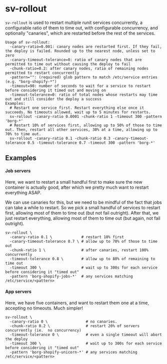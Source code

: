 # sv-rollout

`sv-rollout` is used to restart multiple runit services concurrently, a
configurable ratio of them to time out, with configurable concurrency, and
optionally "canaries", which are restarted before the rest of the services.

```
Usage of sv-rollout:
  -canary-ratio=0.001: canary nodes are restarted first. If they fail, the deploy is failed. Rounded up to the nearest node, unless set to zero
  -canary-timeout-tolerance=0: ratio of canary nodes that are permitted to time out without causing the deploy to fail
  -chunk-ratio=0.2: after canary nodes, ratio of remaining nodes permitted to restart concurrently
  -pattern="": (required) glob pattern to match /etc/service entries (e.g. "borg-shopify-*")
  -timeout=90: number of seconds to wait for a service to restart before considering it timed out and moving on
  -timeout-tolerance=0: ratio of total nodes whose restarts may time out and still consider the deploy a success
Examples:
  # Restart one service first. Restart everything else once it succeeds. No timeouts allowed, wait up to 5 minutes for restarts.
  sv-rollout -canary-ratio 0.0001 -chunk-ratio 1 -timeout 300 -pattern 'borg-*'
  # Restart 10% of services first, allowing up to 50% of those to time out. Then, restart all other services, 30% at a time, allowing up to 70% to time out.
  sv-rollout -canary-ratio 0.1 -chunk-ratio 0.3 -canary-timeout-tolerance 0.5 -timeout-tolerance 0.7 -timeout 300 -pattern 'borg-*'
```

## Examples

#### Job servers

Here, we want to restart a small handful first to make sure the new container is
actually good, after which we pretty much want to restart everything ASAP.

We can use canaries for this, but we need to be mindful of the fact that jobs
can take a while to restart. So we pick a small handful of services to restart
first, allowing most of them to time out (but not fail outright). After that, we
just restart everything, allowing most of them to time out (but again, not fail
outright).

```
sv-rollout \
  -canary-ratio 0.1 \             # restart 10% first
  -canary-timeout-tolerance 0.7 \ # allow up to 70% of those to time out
  -chunk-ratio 1 \                # after canaries, restart 100% concurrently
  -timeout-tolerance 0.8 \        # allow up to 80% of remaining to time out
  -timeout 300 \                  # wait up to 300s for each service before considering it "timed out"
  -pattern 'borg-shopify-jobs-*'  # any services matching /etc/service/<pattern>
```

#### App servers

Here, we have five containers, and want to restart them one at a time, accepting
no timeouts. Much simpler!

```
sv-rollout \
  -canary-ratio 0 \                 # no canaries.
  -chunk-ratio 0.2 \                # restart 20% of servers concurrently (ie.  no concurrency)
  -timeout-tolerance 0 \            # even a single timeout will abort the deploy
  -timeout 300 \                    # wait up to 300s for each service before considering it "timed out"
  -pattern 'borg-shopify-unicorn-*' # any services matching /etc/service/<pattern>
```

